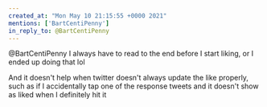 ```yaml
---
created_at: "Mon May 10 21:15:55 +0000 2021"
mentions: ['BartCentiPenny']
in_reply_to: @BartCentiPenny
---
```


@BartCentiPenny I always have to read to the end before I start liking, or I ended up doing that lol

And it doesn't help when twitter doesn't always update the like properly, such as if I accidentally tap one of the response tweets and it doesn't show as liked when I definitely hit it